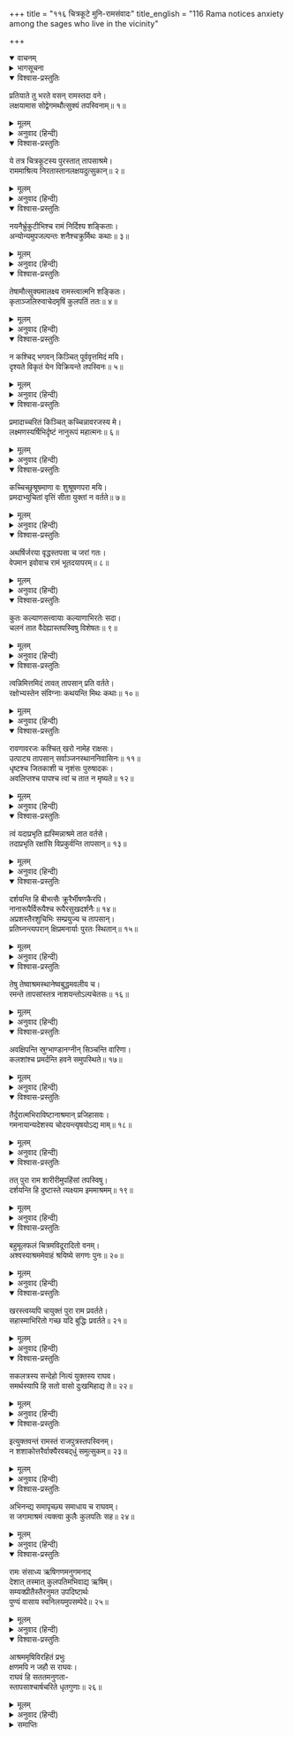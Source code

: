 +++
title = "११६ चित्रकूटे मुनि-रामसंवादः"
title_english = "116 Rama notices anxiety among the sages who live in the vicinity"

+++
<details open><summary>वाचनम्</summary>
<div caption="श्रीराम-हरिसीताराममूर्ति-घनपाठिभ्यां वचनम्" class="audioEmbed" src="https://archive.org/download/Ramayana-recitation-Sriram-harisItArAmamUrti-Ghanapaati-v2/Kanda_2/Kanda_2_AYK-116-Chitrakoote_Rushi_Rama_Samvadaha_.mp3"></div>
</details>

<details><summary>भागसूचना</summary>

116. वृद्ध कुलपतिसहित बहुत-से ऋषियोंका चित्रकूट छोड़कर दूसरे आश्रममें जाना
</details>

<details open><summary>विश्वास-प्रस्तुतिः</summary>

प्रतियाते तु भरते वसन् रामस्तदा वने।  
लक्षयामास सोद्वेगमथौत्सुक्यं तपस्विनाम्॥ १॥
</details>

<details><summary>मूलम्</summary>

प्रतियाते तु भरते वसन् रामस्तदा वने।  
लक्षयामास सोद्वेगमथौत्सुक्यं तपस्विनाम्॥ १॥
</details>

<details><summary>अनुवाद (हिन्दी)</summary>

भरतके लौट जानेपर श्रीरामचन्द्रजी उन दिनों जब वनमें निवास करने लगे, तब उन्होंने देखा कि वहाँके तपस्वी उद्विग्न हो वहाँसे अन्यत्र चले जानेके लिये उत्सुक हैं॥ १॥
</details>

<details open><summary>विश्वास-प्रस्तुतिः</summary>

ये तत्र चित्रकूटस्य पुरस्तात् तापसाश्रमे।  
राममाश्रित्य निरतास्तानलक्षयदुत्सुकान्॥ २॥
</details>

<details><summary>मूलम्</summary>

ये तत्र चित्रकूटस्य पुरस्तात् तापसाश्रमे।  
राममाश्रित्य निरतास्तानलक्षयदुत्सुकान्॥ २॥
</details>

<details><summary>अनुवाद (हिन्दी)</summary>

पहले चित्रकूटके उस आश्रममें जो तपस्वी श्रीरामका आश्रय लेकर सदा आनन्दमग्न रहते थे, उन्हींको श्रीरामने उत्कण्ठित देखा (मानो वे कहीं जानेके विषयमें कुछ कहना चाहते हों)॥ २॥
</details>

<details open><summary>विश्वास-प्रस्तुतिः</summary>

नयनैर्भ्रुकुटीभिश्च रामं निर्दिश्य शङ्किताः।  
अन्योन्यमुपजल्पन्तः शनैश्चक्रुर्मिथः कथाः॥ ३॥
</details>

<details><summary>मूलम्</summary>

नयनैर्भ्रुकुटीभिश्च रामं निर्दिश्य शङ्किताः।  
अन्योन्यमुपजल्पन्तः शनैश्चक्रुर्मिथः कथाः॥ ३॥
</details>

<details><summary>अनुवाद (हिन्दी)</summary>

नेत्रोंसे, भौंहें टेढ़ी करके, श्रीरामकी ओर संकेत करके मन-ही-मन शङ्कित हो आपसमें कुछ सलाह करते हुए वे तपस्वी मुनि धीरे-धीरे परस्पर वार्तालाप कर रहे थे॥ ३॥
</details>

<details open><summary>विश्वास-प्रस्तुतिः</summary>

तेषामौत्सुक्यमालक्ष्य रामस्त्वात्मनि शङ्कितः।  
कृताञ्जलिरुवाचेदमृषिं कुलपतिं ततः॥ ४॥
</details>

<details><summary>मूलम्</summary>

तेषामौत्सुक्यमालक्ष्य रामस्त्वात्मनि शङ्कितः।  
कृताञ्जलिरुवाचेदमृषिं कुलपतिं ततः॥ ४॥
</details>

<details><summary>अनुवाद (हिन्दी)</summary>

उनकी उत्कण्ठा देख श्रीरामचन्द्रजीके मनमें यह शङ्का हुई कि मुझसे कोई अपराध तो नहीं बन गया। तब वे हाथ जोड़कर वहाँके कुलपति महर्षिसे इस प्रकार बोले—॥ ४॥
</details>

<details open><summary>विश्वास-प्रस्तुतिः</summary>

न कश्चिद् भगवन् किञ्चित् पूर्ववृत्तमिदं मयि।  
दृश्यते विकृतं येन विक्रियन्ते तपस्विनः॥ ५॥
</details>

<details><summary>मूलम्</summary>

न कश्चिद् भगवन् किञ्चित् पूर्ववृत्तमिदं मयि।  
दृश्यते विकृतं येन विक्रियन्ते तपस्विनः॥ ५॥
</details>

<details><summary>अनुवाद (हिन्दी)</summary>

‘भगवन्! क्या मुझमें पूर्ववर्ती राजाओंका-सा कोई बर्ताव नहीं दिखायी देता अथवा मुझमें कोई विकृत भाव दृष्टिगोचर होता है, जिससे यहाँके तपस्वी मुनि विकारको प्राप्त हो रहे हैं॥ ५॥
</details>

<details open><summary>विश्वास-प्रस्तुतिः</summary>

प्रमादाच्चरितं किञ्चित् कच्चिन्नावरजस्य मे।  
लक्ष्मणस्यर्षिभिर्दृष्टं नानुरूपं महात्मनः॥ ६॥
</details>

<details><summary>मूलम्</summary>

प्रमादाच्चरितं किञ्चित् कच्चिन्नावरजस्य मे।  
लक्ष्मणस्यर्षिभिर्दृष्टं नानुरूपं महात्मनः॥ ६॥
</details>

<details><summary>अनुवाद (हिन्दी)</summary>

‘क्या मेरे छोटे भाई महात्मा लक्ष्मणका प्रमादवश किया हुआ कोई ऐसा आचरण ऋषियोंने देखा है, जो उसके योग्य नहीं है॥ ६॥
</details>

<details open><summary>विश्वास-प्रस्तुतिः</summary>

कच्चिच्छुश्रूषमाणा वः शुश्रूषणपरा मयि।  
प्रमदाभ्युचितां वृत्तिं सीता युक्तां न वर्तते॥ ७॥
</details>

<details><summary>मूलम्</summary>

कच्चिच्छुश्रूषमाणा वः शुश्रूषणपरा मयि।  
प्रमदाभ्युचितां वृत्तिं सीता युक्तां न वर्तते॥ ७॥
</details>

<details><summary>अनुवाद (हिन्दी)</summary>

‘अथवा क्या जो अर्घ्य-पाद्य आदिके द्वारा सदा आपलोगोंकी सेवा करती रही है, वह सीता इस समय मेरी सेवामें लग जानेके कारण एक गृहस्थकी सती नारीके अनुरूप ऋषियोंकी समुचित सेवा नहीं कर पाती है?’॥ ७॥
</details>

<details open><summary>विश्वास-प्रस्तुतिः</summary>

अथर्षिर्जरया वृद्धस्तपसा च जरां गतः।  
वेपमान इवोवाच रामं भूतदयापरम्॥ ८॥
</details>

<details><summary>मूलम्</summary>

अथर्षिर्जरया वृद्धस्तपसा च जरां गतः।  
वेपमान इवोवाच रामं भूतदयापरम्॥ ८॥
</details>

<details><summary>अनुवाद (हिन्दी)</summary>

श्रीरामके इस प्रकार पूछनेपर एक महर्षि जो जरावस्थाके कारण तो वृद्ध थे ही, तपस्याद्वारा भी वृद्ध हो गये थे, समस्त प्राणियोंपर दया करनेवाले श्रीरामसे काँपते हुए-से बोले—॥ ८॥
</details>

<details open><summary>विश्वास-प्रस्तुतिः</summary>

कुतः कल्याणसत्त्वायाः कल्याणाभिरतेः सदा।  
चलनं तात वैदेह्यास्तपस्विषु विशेषतः॥ ९॥
</details>

<details><summary>मूलम्</summary>

कुतः कल्याणसत्त्वायाः कल्याणाभिरतेः सदा।  
चलनं तात वैदेह्यास्तपस्विषु विशेषतः॥ ९॥
</details>

<details><summary>अनुवाद (हिन्दी)</summary>

‘तात! जो स्वभावसे ही कल्याणमयी है और सदा सबके कल्याणमें ही रत रहती है, वह विदेहनन्दिनी सीता विशेषतः तपस्वीजनोंके प्रति बर्ताव करते समय अपने कल्याणमय स्वभावसे विचलित हो जाय, यह कैसे सम्भव है?॥ ९॥
</details>

<details open><summary>विश्वास-प्रस्तुतिः</summary>

त्वन्निमित्तमिदं तावत् तापसान् प्रति वर्तते।  
रक्षोभ्यस्तेन संविग्नाः कथयन्ति मिथः कथाः॥ १०॥
</details>

<details><summary>मूलम्</summary>

त्वन्निमित्तमिदं तावत् तापसान् प्रति वर्तते।  
रक्षोभ्यस्तेन संविग्नाः कथयन्ति मिथः कथाः॥ १०॥
</details>

<details><summary>अनुवाद (हिन्दी)</summary>

‘आपके ही कारण तापसोंपर यह राक्षसोंकी ओरसे भय उपस्थित होनेवाला है, उससे उद्विग्न हुए ऋषि आपसमें कुछ बातें (कानाफूसी) कर रहे हैं॥ १०॥
</details>

<details open><summary>विश्वास-प्रस्तुतिः</summary>

रावणावरजः कश्चित् खरो नामेह राक्षसः।  
उत्पाट्य तापसान् सर्वाञ्जनस्थाननिवासिनः॥ ११॥  
धृष्टश्च जितकाशी च नृशंसः पुरुषादकः।  
अवलिप्तश्च पापश्च त्वां च तात न मृष्यते॥ १२॥
</details>

<details><summary>मूलम्</summary>

रावणावरजः कश्चित् खरो नामेह राक्षसः।  
उत्पाट्य तापसान् सर्वाञ्जनस्थाननिवासिनः॥ ११॥  
धृष्टश्च जितकाशी च नृशंसः पुरुषादकः।  
अवलिप्तश्च पापश्च त्वां च तात न मृष्यते॥ १२॥
</details>

<details><summary>अनुवाद (हिन्दी)</summary>

‘तात! यहाँ वनप्रान्तमें रावणका छोटा भाई खर नामक राक्षस है, जिसने जनस्थानमें रहनेवाले समस्त तापसोंको उखाड़ फेंका है। वह बड़ा ही ढीठ, विजयोन्मत्त, क्रूर, नरभक्षी और घमंडी है। वह आपको भी सहन नहीं कर पाता है॥ ११-१२॥
</details>

<details open><summary>विश्वास-प्रस्तुतिः</summary>

त्वं यदाप्रभृति ह्यस्मिन्नाश्रमे तात वर्तसे।  
तदाप्रभृति रक्षांसि विप्रकुर्वन्ति तापसान्॥ १३॥
</details>

<details><summary>मूलम्</summary>

त्वं यदाप्रभृति ह्यस्मिन्नाश्रमे तात वर्तसे।  
तदाप्रभृति रक्षांसि विप्रकुर्वन्ति तापसान्॥ १३॥
</details>

<details><summary>अनुवाद (हिन्दी)</summary>

‘तात! जबसे आप इस आश्रममें रह रहे हैं, तबसे सब राक्षस तापसोंको विशेषरूपसे सताने लगे हैं॥
</details>

<details open><summary>विश्वास-प्रस्तुतिः</summary>

दर्शयन्ति हि बीभत्सैः क्रूरैर्भीषणकैरपि।  
नानारूपैर्विरूपैश्च रूपैरसुखदर्शनैः॥ १४॥  
अप्रशस्तैरशुचिभिः सम्प्रयुज्य च तापसान्।  
प्रतिघ्नन्त्यपरान् क्षिप्रमनार्याः पुरतः स्थितान्॥ १५॥
</details>

<details><summary>मूलम्</summary>

दर्शयन्ति हि बीभत्सैः क्रूरैर्भीषणकैरपि।  
नानारूपैर्विरूपैश्च रूपैरसुखदर्शनैः॥ १४॥  
अप्रशस्तैरशुचिभिः सम्प्रयुज्य च तापसान्।  
प्रतिघ्नन्त्यपरान् क्षिप्रमनार्याः पुरतः स्थितान्॥ १५॥
</details>

<details><summary>अनुवाद (हिन्दी)</summary>

‘वे अनार्य राक्षस बीभत्स (घृणित), क्रूर और भीषण, नाना प्रकारके विकृत एवं देखनेमें दुःखदायक रूप धारण करके सामने आते हैं और पापजनक अपवित्र पदार्थोंसे तपस्वियोंका स्पर्श कराकर अपने सामने खड़े हुए अन्य ऋषियोंको भी पीड़ा देते हैं॥ १४-१५॥
</details>

<details open><summary>विश्वास-प्रस्तुतिः</summary>

तेषु तेष्वाश्रमस्थानेष्वबुद्धमवलीय च।  
रमन्ते तापसांस्तत्र नाशयन्तोऽल्पचेतसः॥ १६॥
</details>

<details><summary>मूलम्</summary>

तेषु तेष्वाश्रमस्थानेष्वबुद्धमवलीय च।  
रमन्ते तापसांस्तत्र नाशयन्तोऽल्पचेतसः॥ १६॥
</details>

<details><summary>अनुवाद (हिन्दी)</summary>

‘वे उन-उन आश्रमोंमें अज्ञातरूपसे आकर छिप जाते हैं और अल्पज्ञ अथवा असावधान तापसोंका विनाश करते हुए वहाँ सानन्द विचरते रहते हैं॥ १६॥
</details>

<details open><summary>विश्वास-प्रस्तुतिः</summary>

अवक्षिपन्ति स्रुग्भाण्डानग्नीन् सिञ्चन्ति वारिणा।  
कलशांश्च प्रमर्दन्ति हवने समुपस्थिते॥ १७॥
</details>

<details><summary>मूलम्</summary>

अवक्षिपन्ति स्रुग्भाण्डानग्नीन् सिञ्चन्ति वारिणा।  
कलशांश्च प्रमर्दन्ति हवने समुपस्थिते॥ १७॥
</details>

<details><summary>अनुवाद (हिन्दी)</summary>

‘होमकर्म आरम्भ होनेपर वे स्रुक्-स्रुवा आदि यज्ञ-सामग्रियोंको इधर-उधर फेंक देते हैं। प्रज्वलित अग्निमें पानी डाल देते हैं और कलशोंको फोड़ डालते हैं॥
</details>

<details open><summary>विश्वास-प्रस्तुतिः</summary>

तैर्दुरात्मभिराविष्टानाश्रमान् प्रजिहासवः।  
गमनायान्यदेशस्य चोदयन्त्यृषयोऽद्य माम्॥ १८॥
</details>

<details><summary>मूलम्</summary>

तैर्दुरात्मभिराविष्टानाश्रमान् प्रजिहासवः।  
गमनायान्यदेशस्य चोदयन्त्यृषयोऽद्य माम्॥ १८॥
</details>

<details><summary>अनुवाद (हिन्दी)</summary>

‘उन दुरात्मा राक्षसोंसे आविष्ट हुए आश्रमोंको त्याग देनेकी इच्छा रखकर ये ऋषिलोग आज मुझे यहाँसे अन्य स्थानमें चलनेके लिये प्रेरित कर रहे हैं॥ १८॥
</details>

<details open><summary>विश्वास-प्रस्तुतिः</summary>

तत् पुरा राम शारीरीमुपहिंसां तपस्विषु।  
दर्शयन्ति हि दुष्टास्ते त्यक्ष्याम इममाश्रमम्॥ १९॥
</details>

<details><summary>मूलम्</summary>

तत् पुरा राम शारीरीमुपहिंसां तपस्विषु।  
दर्शयन्ति हि दुष्टास्ते त्यक्ष्याम इममाश्रमम्॥ १९॥
</details>

<details><summary>अनुवाद (हिन्दी)</summary>

‘श्रीराम! वे दुष्ट राक्षस तपस्वियोंकी शारीरिक हिंसाका प्रदर्शन करें, इसके पहले ही हम इस आश्रमको त्याग देंगे॥ १९॥
</details>

<details open><summary>विश्वास-प्रस्तुतिः</summary>

बहुमूलफलं चित्रमविदूरादितो वनम्।  
अश्वस्याश्रममेवाहं श्रयिष्ये सगणः पुनः॥ २०॥
</details>

<details><summary>मूलम्</summary>

बहुमूलफलं चित्रमविदूरादितो वनम्।  
अश्वस्याश्रममेवाहं श्रयिष्ये सगणः पुनः॥ २०॥
</details>

<details><summary>अनुवाद (हिन्दी)</summary>

‘यहाँसे थोड़ी ही दूरपर एक विचित्र वन है, जहाँ फल-मूलकी अधिकता है। वहीं अश्वमुनिका आश्रम है, अतः ऋषियोंके समूहको साथ लेकर मैं पुनः उसी आश्रमका आश्रय लूँगा॥ २०॥
</details>

<details open><summary>विश्वास-प्रस्तुतिः</summary>

खरस्त्वय्यपि चायुक्तं पुरा राम प्रवर्तते।  
सहास्माभिरितो गच्छ यदि बुद्धिः प्रवर्तते॥ २१॥
</details>

<details><summary>मूलम्</summary>

खरस्त्वय्यपि चायुक्तं पुरा राम प्रवर्तते।  
सहास्माभिरितो गच्छ यदि बुद्धिः प्रवर्तते॥ २१॥
</details>

<details><summary>अनुवाद (हिन्दी)</summary>

‘श्रीराम! खर आपके प्रति भी कोई अनुचित बर्ताव करे, उसके पहले ही यदि आपका विचार हो तो हमारे साथ ही यहाँसे चल दीजिये॥ २१॥
</details>

<details open><summary>विश्वास-प्रस्तुतिः</summary>

सकलत्रस्य सन्देहो नित्यं युक्तस्य राघव।  
समर्थस्यापि हि सतो वासो दुःखमिहाद्य ते॥ २२॥
</details>

<details><summary>मूलम्</summary>

सकलत्रस्य सन्देहो नित्यं युक्तस्य राघव।  
समर्थस्यापि हि सतो वासो दुःखमिहाद्य ते॥ २२॥
</details>

<details><summary>अनुवाद (हिन्दी)</summary>

‘रघुनन्दन! यद्यपि आप सदा सावधान रहनेवाले तथा राक्षसोंके दमनमें समर्थ हैं, तथापि पत्नीके साथ आजकल उस आश्रममें आपका रहना संदेहजनक एवं दुःखदायक है’॥ २२॥
</details>

<details open><summary>विश्वास-प्रस्तुतिः</summary>

इत्युक्तवन्तं रामस्तं राजपुत्रस्तपस्विनम्।  
न शशाकोत्तरैर्वाक्यैरवबद‍्धुं समुत्सुकम्॥ २३॥
</details>

<details><summary>मूलम्</summary>

इत्युक्तवन्तं रामस्तं राजपुत्रस्तपस्विनम्।  
न शशाकोत्तरैर्वाक्यैरवबद‍्धुं समुत्सुकम्॥ २३॥
</details>

<details><summary>अनुवाद (हिन्दी)</summary>

ऐसी बात कहकर अन्यत्र जानेके लिये उत्कण्ठित हुए उन तपस्वी मुनिको राजकुमार श्रीराम सान्त्वनाजनक उत्तरवाक्योंद्वारा वहाँ रोक नहीं सके॥ २३॥
</details>

<details open><summary>विश्वास-प्रस्तुतिः</summary>

अभिनन्द्य समापृच्छ्य समाधाय च राघवम्।  
स जगामाश्रमं त्यक्त्वा कुलैः कुलपतिः सह॥ २४॥
</details>

<details><summary>मूलम्</summary>

अभिनन्द्य समापृच्छ्य समाधाय च राघवम्।  
स जगामाश्रमं त्यक्त्वा कुलैः कुलपतिः सह॥ २४॥
</details>

<details><summary>अनुवाद (हिन्दी)</summary>

तत्पश्चात् वे कुलपति महर्षि श्रीरामचन्द्रजीका अभिनन्दन करके उनसे पूछकर और उन्हें सान्त्वना देकर इस आश्रमको छोड़ वहाँसे अपने दलके ऋषियोंके साथ चले गये॥ २४॥
</details>

<details open><summary>विश्वास-प्रस्तुतिः</summary>

रामः संसाध्य ऋषिगणमनुगमनाद्  
देशात् तस्मात् कुलपतिमभिवाद्य ऋषिम्।  
सम्यक्प्रीतैस्तैरनुमत उपदिष्टार्थः  
पुण्यं वासाय स्वनिलयमुपसम्पेदे॥ २५॥
</details>

<details><summary>मूलम्</summary>

रामः संसाध्य ऋषिगणमनुगमनाद्  
देशात् तस्मात् कुलपतिमभिवाद्य ऋषिम्।  
सम्यक्प्रीतैस्तैरनुमत उपदिष्टार्थः  
पुण्यं वासाय स्वनिलयमुपसम्पेदे॥ २५॥
</details>

<details><summary>अनुवाद (हिन्दी)</summary>

श्रीरामचन्द्रजी वहाँसे जानेवाले ऋषियोंके पीछे-पीछे जाकर उन्हें विदा दे कुलपति ऋषिको प्रणाम करके परम प्रसन्न हुए उन ऋषियोंकी अनुमति ले उनके दिये हुए कर्तव्यविषयक उपदेशको सुनकर लौटे और निवास करनेके लिये अपने पवित्र आश्रममें आये॥ २५॥
</details>

<details open><summary>विश्वास-प्रस्तुतिः</summary>

आश्रममृषिविरहितं प्रभुः  
क्षणमपि न जहौ स राघवः।  
राघवं हि सततमनुगता-  
स्तापसाश्चार्षचरिते धृतगुणाः॥ २६॥
</details>

<details><summary>मूलम्</summary>

आश्रममृषिविरहितं प्रभुः  
क्षणमपि न जहौ स राघवः।  
राघवं हि सततमनुगता-  
स्तापसाश्चार्षचरिते धृतगुणाः॥ २६॥
</details>

<details><summary>अनुवाद (हिन्दी)</summary>

उन ऋषियोंसे रहित हुए आश्रमको भगवान् श्रीरामने एक क्षणके लिये भी नहीं छोड़ा। जिनका ऋषियोंके समान ही चरित्र था, उन श्रीरामचन्द्रजीमें निश्चय ही ऋषियोंकी रक्षाकी शक्तिरूप गुण विद्यमान है। ऐसा विश्वास रखनेवाले कुछ तपस्वीजनोंने सदा श्रीरामका ही अनुसरण किया। वे दूसरे किसी आश्रममें नहीं गये॥ २६॥
</details>

<details><summary>समाप्तिः</summary>

इत्यार्षे श्रीमद्रामायणे वाल्मीकीये आदिकाव्येऽयोध्याकाण्डे षोडशाधिकशततमः सर्गः॥ ११६॥  
इस प्रकार श्रीवाल्मीकिनिर्मित आर्षरामायण आदिकाव्यके अयोध्याकाण्डमें एक सौ सोलहवाँ सर्ग पूरा हुआ॥ ११६॥
</details>

